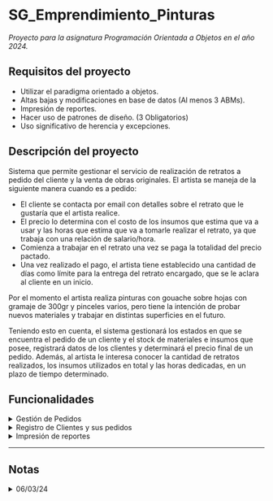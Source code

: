 # SG_Emprendimiento_Pinturas

_Proyecto para la asignatura Programación Orientada a Objetos en el año 2024._

## Requisitos del proyecto
* Utilizar el paradigma orientado a objetos.
* Altas bajas y modificaciones en base de datos (Al menos 3 ABMs).
* Impresión de reportes.
* Hacer uso de patrones de diseño. (3 Obligatorios)
* Uso significativo de herencia y excepciones.

## Descripción del proyecto
Sistema que permite gestionar el servicio de realización de retratos a pedido del cliente y la venta de obras originales.
El artista se maneja de la siguiente manera cuando es a pedido:

* El cliente se contacta por email con detalles sobre el retrato que le gustaría que el artista realice.
* El precio lo determina con el costo de los insumos que estima que va a usar y las horas que estima que va a tomarle realizar el retrato, ya que trabaja con una relación de salario/hora.
* Comienza a trabajar en el retrato una vez se paga la totalidad del precio pactado.
* Una vez realizado el pago, el artista tiene establecido una cantidad de días como límite para la entrega del retrato encargado, que se le aclara al cliente en un inicio.

<p>Por el momento el artista realiza pinturas con gouache sobre hojas con gramaje de 300gr y pinceles varios, pero tiene la intención de probar nuevos materiales y trabajar en distintas superficies en el futuro.</p>
Teniendo esto en cuenta, el sistema gestionará los estados en que se encuentra el pedido de un cliente y el stock de materiales e insumos que posee, registrará datos de los clientes y determinará el precio final de un pedido.
Además, al artista le interesa conocer la cantidad de retratos realizados, los insumos utilizados en total y las horas dedicadas, en un plazo de tiempo determinado.

## Funcionalidades

<details>
<summary>Gestión de Pedidos</summary>

* Un pedido contiene los siguientes datos:
    * Nombre y apellido del cliente.
    * DNI del cliente
    * Número del pedido
    * Detalle
        * Al presupuestar un pedido:
            * Fecha de entrega estimada
            * Botón que genera una carpeta para guardar imagenes de referencia para el retrato.
            * Requisitos del cliente
        * En los estados “pendiente” y “en proceso”:
            * Fecha de entrega estimada
            * Botón que abre la carpeta en la que se encuentran las referencias para el retrato.
            * Requisitos del cliente.
        * Al finalizar un pedido:
            * Fecha de entrega estimada
    * Días restantes para la entrega del retrato (Todos los estados menos “presupuestado” y “entregado”)
* Un pedido pasa por los siguientes estados:
    * PRESUPUESTADO
    * DECLINADO
    * PENDIENTE
    * EN PROCESO
    * FINALIZADO
    * EMPAQUETADO
    * ENTREGADO AL CORREO
    * EN CAMINO
    * ENTREGADO AL CLIENTE

</details>

<details>
<summary>Registro de Clientes y sus pedidos</summary>

* Datos del cliente:
    * Nombre
    * Apellido
    * DNI
    * Email de contacto
* Listado de pedidos del cliente ordenados por número y el estado en el que se encuentran.
* Vista para que los clientes, al ingresar su DNI, puedan ver el estado de sus pedidos.
</details>

<details>
<summary>Impresión de reportes</summary>

* Se realizan reportes mensuales, para acceder a ellos debe ingresar el mes y año del que desea obtener los datos (MMAAAA).
* Los reportes a realizarse son los siguientes:
    * Listado de pedidos y clientes.
    * Listado de costos y ventas, y cálculo de ganancias.

</details>

- - - -

## Notas

<details>
<summary>06/03/24</summary>

* Ahora entiendo para qué funciona el patron DAO (Data Access Object). Permite separar la lógica de negocios del programa de la lógica de la base de datos.
    * El código se vuelve más mantenible, ya que si se cambia el lenguaje de la base de datos, la lógica de negocio no se ve modificada, solo la clase que maneja la conexión con la base de datos.
    * Permite que se cumpla el principio Single Responsability de SOLID, el cuál indica que una clase debe tener una única responsabilidad. De esta manera la clase Pedido maneja la lógica de negocio del pedido, mientras que PedidoDAO maneja los ABM en la base de datos.
    * Se realiza la abstracción, uno de los cuatros pilares de POO, ya que solo las clases DAO acceden a los datos de la base de datos, el resto del programa no necesita conocer como se trabaja con ella.
    * Todas estas cosas hacen que el código sea más robusto.

</details>
